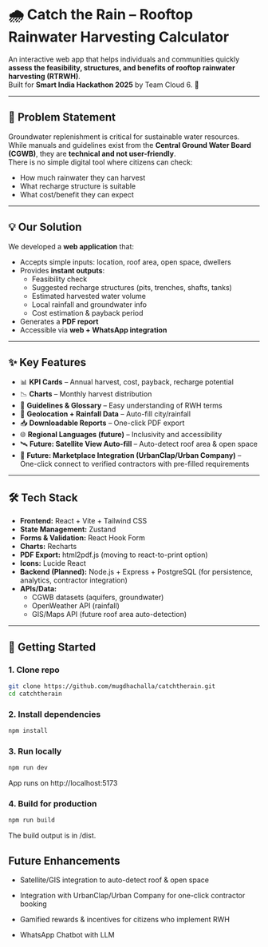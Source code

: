 # 🌧️ Catch the Rain – Rooftop Rainwater Harvesting Calculator

An interactive web app that helps individuals and communities quickly **assess the feasibility, structures, and benefits of rooftop rainwater harvesting (RTRWH)**.  
Built for **Smart India Hackathon 2025** by Team Cloud 6. 🚀  

---

## 📌 Problem Statement
Groundwater replenishment is critical for sustainable water resources.  
While manuals and guidelines exist from the **Central Ground Water Board (CGWB)**, they are **technical and not user-friendly**.  
There is no simple digital tool where citizens can check:
- How much rainwater they can harvest  
- What recharge structure is suitable  
- What cost/benefit they can expect  

---

## 💡 Our Solution
We developed a **web application** that:
- Accepts simple inputs: location, roof area, open space, dwellers  
- Provides **instant outputs**:
  - Feasibility check  
  - Suggested recharge structures (pits, trenches, shafts, tanks)  
  - Estimated harvested water volume  
  - Local rainfall and groundwater info  
  - Cost estimation & payback period  
- Generates a **PDF report**  
- Accessible via **web + WhatsApp integration**  

---

## ✨ Key Features
- 📊 **KPI Cards** – Annual harvest, cost, payback, recharge potential  
- 📉 **Charts** – Monthly harvest distribution  
- 📖 **Guidelines & Glossary** – Easy understanding of RWH terms  
- 📍 **Geolocation + Rainfall Data** – Auto-fill city/rainfall  
- 📥 **Downloadable Reports** – One-click PDF export  
- 🌐 **Regional Languages (future)** – Inclusivity and accessibility  
- 🛰️ **Future: Satellite View Auto-fill** – Auto-detect roof area & open space  
- 🔗 **Future: Marketplace Integration (UrbanClap/Urban Company)** – One-click connect to verified contractors with pre-filled requirements  

---

## 🛠️ Tech Stack
- **Frontend:** React + Vite + Tailwind CSS  
- **State Management:** Zustand  
- **Forms & Validation:** React Hook Form  
- **Charts:** Recharts  
- **PDF Export:** html2pdf.js (moving to react-to-print option)  
- **Icons:** Lucide React  
- **Backend (Planned):** Node.js + Express + PostgreSQL (for persistence, analytics, contractor integration)  
- **APIs/Data:**  
  - CGWB datasets (aquifers, groundwater)  
  - OpenWeather API (rainfall)  
  - GIS/Maps API (future roof area auto-detection)  

---

## 🚀 Getting Started

### 1. Clone repo
```bash
git clone https://github.com/mugdhachalla/catchtherain.git
cd catchtherain
```
### 2. Install dependencies
```bash
npm install
```

### 3. Run locally
```bash
npm run dev
```
App runs on http://localhost:5173

### 4. Build for production
```bash
npm run build
```
The build output is in /dist.

## Future Enhancements

- Satellite/GIS integration to auto-detect roof & open space

- Integration with UrbanClap/Urban Company for one-click contractor booking

- Gamified rewards & incentives for citizens who implement RWH

- WhatsApp Chatbot with LLM 
